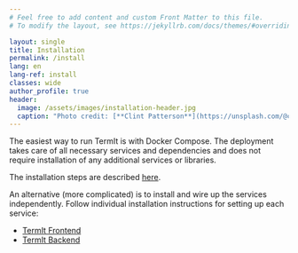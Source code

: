 ```yaml
---
# Feel free to add content and custom Front Matter to this file.
# To modify the layout, see https://jekyllrb.com/docs/themes/#overriding-theme-defaults

layout: single
title: Installation
permalink: /install
lang: en
lang-ref: install
classes: wide
author_profile: true
header:
  image: /assets/images/installation-header.jpg
  caption: "Photo credit: [**Clint Patterson**](https://unsplash.com/@cbpsc1?utm_source=unsplash&utm_medium=referral&utm_content=creditCopyText) on [**Unsplash**](http://unsplash.com/)"
---
```


The easiest way to run TermIt is with Docker Compose. The deployment takes care of all necessary services and
dependencies and does not require installation of any additional services or libraries.

The installation steps are described [here](https://github.com/kbss-cvut/termit-docker).

An alternative (more complicated) is to install and wire up the services independently. Follow individual installation
instructions for setting up each service:

- [TermIt Frontend](https://github.com/kbss-cvut/termit-ui)
- [TermIt Backend](https://github.com/kbss-cvut/termit)
